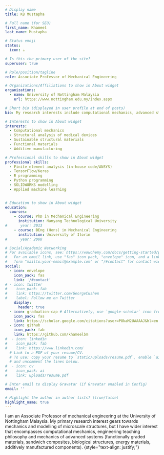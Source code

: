 ```yaml
---
# Display name
title: KB Mustapha

# Full name (for SEO)
first_name: Khameel
last_name: Mustapha

# Status emoji
status:
  icon: ☕️

# Is this the primary user of the site?
superuser: true

# Role/position/tagline
role: Associate Professor of Mechanical Engineering

# Organizations/Affiliations to show in About widget
organizations:
  - name: University of Nottingham Malaysia
    url: https://www.nottingham.edu.my/index.aspx

# Short bio (displayed in user profile at end of posts)
bio: My research interests include computational mechanics, advanced structural materials (lightweight composite materials), advanced functional materials (e.g., thermoelectric/piezoelectric materials), and applied machine learning. 

# Interests to show in About widget
interests:
  - Computational mechanics
  - Structural analysis of medical devices
  - Sustainable structural materials
  - Functional materials
  - Additive manufacturing

# Professional skills to show in About widget
professional skills:
  - Finite element analysis (in-house code/ANSYS)
  - TensorFlow/Keras
  - R programming
  - Python programming
  - SOLIDWORKS modelling
  - Applied machine learning
  

# Education to show in About widget
education:
  courses:
    - course: PhD in Mechanical Engineering
      institution: Nanyang Technological University
#      year: 2013
    - course: BEng (Hons) in Mechanical Engineering
      institution: University of Ilorin
#      year: 2008

# Social/Academic Networking
# For available icons, see: https://wowchemy.com/docs/getting-started/page-builder/#icons
#   For an email link, use "fas" icon pack, "envelope" icon, and a link in the
#   form "mailto:your-email@example.com" or "/#contact" for contact widget.
social:
  - icon: envelope
    icon_pack: fas
    link: '/#contact'
# - icon: twitter
#    icon_pack: fab
#    link: https://twitter.com/GeorgeCushen
#    label: Follow me on Twitter
    display:
      header: true
  - icon: graduation-cap # Alternatively, use `google-scholar` icon from `ai` icon pack
    icon_pack: fas
    link: https://scholar.google.com/citations?user=P8kaM2UAAAAJ&hl=en
  - icon: github
    icon_pack: fab
    link: https://github.com/khameelbm
#  - icon: linkedin
#    icon_pack: fab
#    link: https://www.linkedin.com/
  # Link to a PDF of your resume/CV.
  # To use: copy your resume to `static/uploads/resume.pdf`, enable `ai` icons in `params.yaml`,
  # and uncomment the lines below.
#  - icon: cv
#    icon_pack: ai
#    link: uploads/resume.pdf

# Enter email to display Gravatar (if Gravatar enabled in Config)
email: ''

# Highlight the author in author lists? (true/false)
highlight_name: true
---
```


I am an Associate Professor of mechanical engineering at the University of Nottingham Malaysia. My primary research interest gears towards mechanics and modelling of microscale structures, but I have wider interest that encompasses computational mechanics, engineering teaching philosophy and mechanics of advanced systems (functionally graded materials, sandwich composites, biological structures, energy materials, additively manufactured components).
{style="text-align: justify;"}
